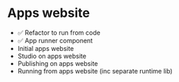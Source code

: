 Apps website
============

- ✅ Refactor to run from code
- ✅ App runner component
- Initial apps website 
- Studio on apps website
- Publishing on apps website
- Running from apps website (inc separate runtime lib)

